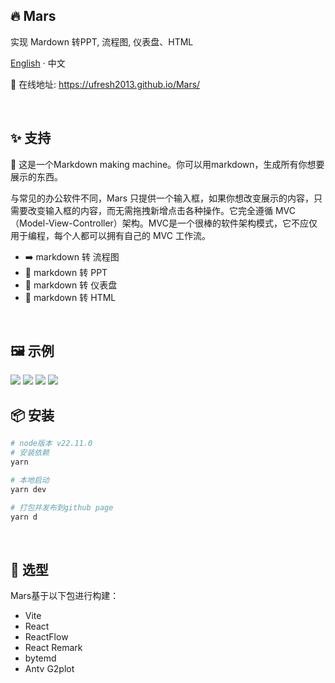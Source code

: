 ## 🔥 Mars

实现 Mardown 转PPT, 流程图, 仪表盘、HTML

[English](./README-en.md) · 中文

🔨 在线地址: https://ufresh2013.github.io/Mars/

<br/>

## ✨ 支持

🤔 这是一个Markdown making machine。你可以用markdown，生成所有你想要展示的东西。

与常见的办公软件不同，Mars 只提供一个输入框，如果你想改变展示的内容，只需要改变输入框的内容，而无需拖拽新增点击各种操作。它完全遵循 MVC（Model-View-Controller）架构。MVC是一个很棒的软件架构模式，它不应仅用于编程，每个人都可以拥有自己的 MVC 工作流。

- ➡️ markdown 转 流程图
- 👀 markdown 转 PPT
- 💯 markdown 转 仪表盘
- 📝 markdown 转 HTML

<br/>

## 🖼 示例

<img src="https://ufresh2013.github.io/2025/04/01/Mars/5.png">
<img src="https://ufresh2013.github.io/2025/04/01/Mars/2.jpg">
<img src="https://ufresh2013.github.io/2025/04/01/Mars/3.png">
<img src="https://ufresh2013.github.io/2025/04/01/Mars/4.png">

<br/>

## 📦 安装

```bash
# node版本 v22.11.0
# 安装依赖
yarn

# 本地启动
yarn dev

# 打包并发布到github page
yarn d
```

<br/>

## 📝 选型

Mars基于以下包进行构建：

- Vite
- React
- ReactFlow
- React Remark
- bytemd
- Antv G2plot
